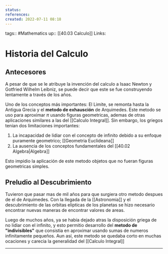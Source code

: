 ```yaml
---
status:
references:
created: 2022-07-11 08:18
---
```

tags:: #Mathematics 
up:: [[40.03 Calculo]]
Links: 
# Historia del Calculo
## Antecesores
A pesar de que se le atribuye la invención del calculo a Isaac Newton y Gotfried Wilhelm Leibniz, se puede decir que este se fue construyendo lentamente a través de los años.

Uno de los conceptos más importantes: El Limite, se remonta hasta la Antigua Grecia y el **metodo de exhausción** de Arquimedes. Este metodo se uso para aproximar $\pi$ usando figuras geometricas, ademas de otras aplicaciones similares a las del [[Calculo Integral]]. Sin embargo, los griegos tenian dos limitaciones importantes:
1. La incapacidad de lidiar con el concepto de infinito debido a su enfoque puramente geometrico; [[Geometria Euclideana]]
2. La ausencia de los conceptos fundamentales del [[40.02 Algebra|Algebra]]

Esto impidio la aplicación de este metodo objetos que no fueran figuras geometricas simples.

## Preludio al Descubrimiento
Tuvieron que pasar mas de mil años para que surgiera otro metodo despues de el de Arquimedes. Con la llegada de la [[Astronomia]] y el descubrimiento de las orbitas elipticas de los planetas se hizo necesario encontrar nuevas maneras de encontrar valores de areas.

Luego de muchos años, ya se habia dejado atras la disposición griega de no lidiar con el infinito, y esto permitio desarrollo del **metodo de "indivisibles"** que consistia en aproximar usando sumas de numeros infinitamente pequeños. Aun así, este metodo se quedaba corto en muchas ocaciones y carecia la generalidad del [[Calculo Integral]] 
___
